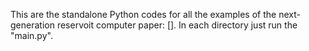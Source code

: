 This are the standalone Python codes for all the examples of the next-generation reservoit computer paper: [].
In each directory just run the "main.py". 
